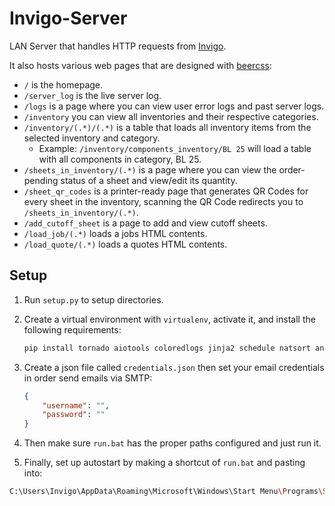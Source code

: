 # Invigo-Server

LAN Server that handles HTTP requests from [Invigo](https://github.com/TheCodingJsoftware/Invigo).

It also hosts various web pages that are designed with [beercss](https://beercss.com):

- `/` is the homepage.
- `/server_log` is the live server log.
- `/logs` is a page where you can view user error logs and past server logs.
- `/inventory` you can view all inventories and their respective categories.
- `/inventory/(.*)/(.*)` is a table that loads all inventory items from the selected inventory and category.
  - Example: `/inventory/components_inventory/BL 25` will load a table with all components in category, BL 25.
- `/sheets_in_inventory/(.*)` is a page where you can view the order-pending status of a sheet and view/edit its quantity.
- `/sheet_qr_codes` is a printer-ready page that generates QR Codes for every sheet in the inventory, scanning the QR Code redirects you to `/sheets_in_inventory/(.*)`.
- `/add_cutoff_sheet` is a page to add and view cutoff sheets.
- `/load_job/(.*)` loads a jobs HTML contents.
- `/load_quote/(.*)` loads a quotes HTML contents.

## Setup

1. Run `setup.py` to setup directories.
2. Create a virtual environment with `virtualenv`, activate it, and install the following requirements:

    ```bash
    pip install tornado aiotools coloredlogs jinja2 schedule natsort ansi2html markupsafe colorama markdown2 msgspec colormap
    ```

3. Create a json file called `credentials.json` then set your email credentials in order send emails via SMTP:

    ```json
    {
        "username": "",
        "password": ""
    }
    ```

4. Then make sure `run.bat` has the proper paths configured and just run it.

5. Finally, set up autostart by making a shortcut of `run.bat` and pasting into:

```bash
C:\Users\Invigo\AppData\Roaming\Microsoft\Windows\Start Menu\Programs\Startup
```
